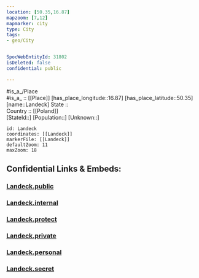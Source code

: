 ```yaml
---
location: [50.35,16.87] 
mapzoom: [7,12] 
mapmarker: city 
type: City
tags:
- geo/City


SpocWebEntityId: 31802
isDeleted: false
confidential: public

---
```

#is_a_/Place  
#is_a_ :: [[Place]] 
[has_place_longitude::16.87] 
[has_place_latitude::50.35] 
[name::Landeck] 
State ::  
Country :: [[Poland]]  
[StateId::] 
[Population::] 
[Unknown::] 


```leaflet
id: Landeck
coordinates: [[Landeck]] 
markerFile: [[Landeck]] 
defaultZoom: 11 
maxZoom: 18
```


## Confidential Links & Embeds: 

### [Landeck.public](/_public/\Earth\Continent\Europe\Europe~East\Poland\Provinces~Poland\Lower_Silesian\CityLandeck.public.md) 

### [Landeck.internal](/_internal/\Earth\Continent\Europe\Europe~East\Poland\Provinces~Poland\Lower_Silesian\CityLandeck.internal.md) 

### [Landeck.protect](/_protect/\Earth\Continent\Europe\Europe~East\Poland\Provinces~Poland\Lower_Silesian\CityLandeck.protect.md) 

### [Landeck.private](/_private/\Earth\Continent\Europe\Europe~East\Poland\Provinces~Poland\Lower_Silesian\CityLandeck.private.md) 

### [Landeck.personal](/_personal/\Earth\Continent\Europe\Europe~East\Poland\Provinces~Poland\Lower_Silesian\CityLandeck.personal.md) 

### [Landeck.secret](/_secret/\Earth\Continent\Europe\Europe~East\Poland\Provinces~Poland\Lower_Silesian\CityLandeck.secret.md)

